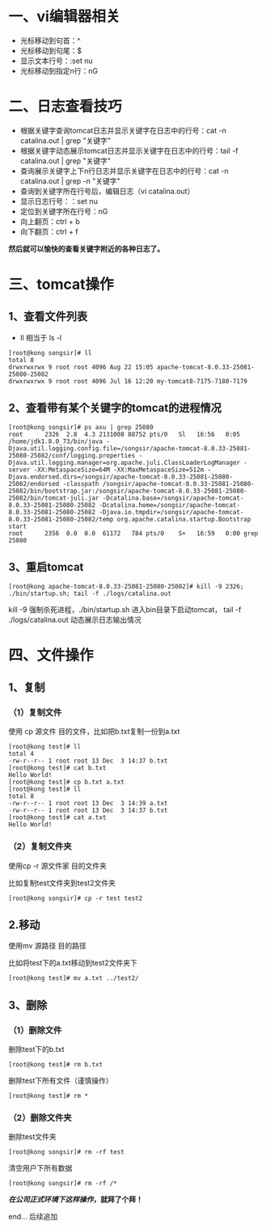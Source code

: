 # 一、vi编辑器相关

 - 光标移动到句首：^
 - 光标移动到句尾：$
 - 显示文本行号：:set nu
 - 光标移动到指定n行：nG

# 二、日志查看技巧

- 根据关键字查询tomcat日志并显示关键字在日志中的行号：cat -n catalina.out | grep "关键字"
- 根据关键字动态展示tomcat日志并显示关键字在日志中的行号：tail -f catalina.out | grep "关键字"
- 查询展示关键字上下n行日志并显示关键字在日志中的行号：cat -n catalina.out | grep -n "关键字"
- 查询到关键字所在行号后，编辑日志（vi catalina.out）
- 显示日志行号：：set nu
- 定位到关键字所在行号：nG
- 向上翻页：ctrl + b
- 向下翻页：ctrl + f

**然后就可以愉快的查看关键字附近的各种日志了。**

# 三、tomcat操作

## 1、查看文件列表

 - ll 相当于 ls -l
```
[root@kong songsir]# ll
total 8
drwxrwxrwx 9 root root 4096 Aug 22 15:05 apache-tomcat-8.0.33-25081-25080-25082
drwxrwxrwx 9 root root 4096 Jul 16 12:20 my-tomcat8-7175-7180-7179
```

## 2、查看带有某个关键字的tomcat的进程情况


```
[root@kong songsir]# ps axu | grep 25080
root      2326  2.8  4.3 2131008 88752 pts/0   Sl   16:56   0:05 /home/jdk1.8.0_73/bin/java -Djava.util.logging.config.file=/songsir/apache-tomcat-8.0.33-25081-25080-25082/conf/logging.properties -Djava.util.logging.manager=org.apache.juli.ClassLoaderLogManager -server -XX:MetaspaceSize=64M -XX:MaxMetaspaceSize=512m -Djava.endorsed.dirs=/songsir/apache-tomcat-8.0.33-25081-25080-25082/endorsed -classpath /songsir/apache-tomcat-8.0.33-25081-25080-25082/bin/bootstrap.jar:/songsir/apache-tomcat-8.0.33-25081-25080-25082/bin/tomcat-juli.jar -Dcatalina.base=/songsir/apache-tomcat-8.0.33-25081-25080-25082 -Dcatalina.home=/songsir/apache-tomcat-8.0.33-25081-25080-25082 -Djava.io.tmpdir=/songsir/apache-tomcat-8.0.33-25081-25080-25082/temp org.apache.catalina.startup.Bootstrap start
root      2356  0.0  0.0  61172   784 pts/0    S+   16:59   0:00 grep 25080
```
## 3、重启tomcat

```
[root@kong apache-tomcat-8.0.33-25081-25080-25082]# kill -9 2326; ./bin/startup.sh; tail -f ./logs/catalina.out
```
kill -9 强制杀死进程，./bin/startup.sh 进入bin目录下启动tomcat， tail -f ./logs/catalina.out 动态展示日志输出情况

# 四、文件操作

## 1、复制

### （1）复制文件

使用 cp 源文件 目的文件，比如把b.txt复制一份到a.txt
```
[root@kong test]# ll
total 4
-rw-r--r-- 1 root root 13 Dec  3 14:37 b.txt
[root@kong test]# cat b.txt 
Hello World!
[root@kong test]# cp b.txt a.txt
[root@kong test]# ll
total 8
-rw-r--r-- 1 root root 13 Dec  3 14:39 a.txt
-rw-r--r-- 1 root root 13 Dec  3 14:37 b.txt
[root@kong test]# cat a.txt 
Hello World!
```
### （2）复制文件夹

使用cp -r 源文件家  目的文件夹

比如复制test文件夹到test2文件夹

```
[root@kong songsir]# cp -r test test2
```
## 2.移动

使用mv 源路径 目的路径

比如将test下的a.txt移动到test2文件夹下

```
[root@kong test]# mv a.txt ../test2/
```

## 3、删除

### （1）删除文件

删除test下的b.txt
```
[root@kong test]# rm b.txt 
```
删除test下所有文件（谨慎操作）

```
[root@kong test]# rm *
```
### （2）删除文件夹

删除test文件夹

```
[root@kong songsir]# rm -rf test
```
清空用户下所有数据

```
[root@kong songsir]# rm -rf /*
```
***在公司正式环境下这样操作*，就拜了个拜！**

end...
后续追加